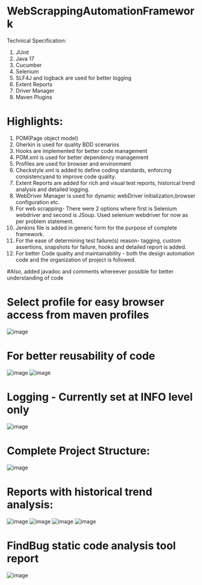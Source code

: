 # WebScrappingAutomationFramework

Technical Specification:
1. JUnit
2. Java 17
3. Cucumber
4. Selenium
5. SLF4J and logback are used for better logging
6. Extent Reports
7. Driver Manager
8. Maven Plugins

# Highlights:
1.  POM(Page object model)
2.  Gherkin is used for quality BDD scenarios
3.  Hooks are implemented for better code management
4.  POM.xml is used for better dependency management
5.  Profiles are used for browser and environment
6.  Checkstyle.xml is added to define coding standards, enforcing consistencyand to improve code quality.
7.  Extent Reports are added for rich and visual test reports, historical trend analysis and detailed logging.
8.  WebDriver Manager is used for dynamic webDriver initialization,browser configuration etc.
9.  For web scrapping- There were 2 options where first is Selenium webdriver and second is JSoup. Used selenium webdriver for now as per problem statement.
10. Jenkins file is added in generic form for the purpose of complete framework.
11. For the ease of determining test failure(s) reason- tagging, custom assertions, snapshots for failure, hooks and detailed report is added.
12. For better Code quality and maintainability - both the design automation code and the organization of project is followed.

#Also, added javadoc and comments whereever possible for better understanding of code

# Select profile for easy browser access from maven profiles
![image](https://github.com/pankaj33464/WebScrappingAutomationFramework/assets/5111005/a87f22d7-96fc-4252-a623-5d0454f66cd0)

# For better reusability of code
![image](https://github.com/pankaj33464/WebScrappingAutomationFramework/assets/5111005/1211d636-6cdf-4e1c-a6e1-832dd10e9b38)
![image](https://github.com/pankaj33464/WebScrappingAutomationFramework/assets/5111005/9fd6a9ab-4f66-4e84-8d59-42c030fa1537)

# Logging - Currently set at INFO level only
![image](https://github.com/pankaj33464/WebScrappingAutomationFramework/assets/5111005/6315380b-eacf-4971-93e9-6c2ecf9b6cd9)

# Complete Project Structure:

![image](https://github.com/pankaj33464/WebScrappingAutomationFramework/assets/5111005/38993412-be5d-43a7-a6c5-44b68203d40a)


# Reports with historical trend analysis:

![image](https://github.com/pankaj33464/WebScrappingAutomationFramework/assets/5111005/1d441a93-1cb9-4e93-99f7-7b6ae7071d42)
![image](https://github.com/pankaj33464/WebScrappingAutomationFramework/assets/5111005/cf9ae2fc-8bd5-429f-8d1c-50c0fdce7d5c)
![image](https://github.com/pankaj33464/WebScrappingAutomationFramework/assets/5111005/868c47b6-5063-40b5-a309-647959603e82)
![image](https://github.com/pankaj33464/WebScrappingAutomationFramework/assets/5111005/9a32a195-886e-4f36-aac9-489336496f54)

# FindBug static code analysis tool report 
![image](https://github.com/pankaj33464/WebScrappingAutomationFramework/assets/5111005/1b92f3fe-4fb3-4023-8328-19f9e1bc0d15)












